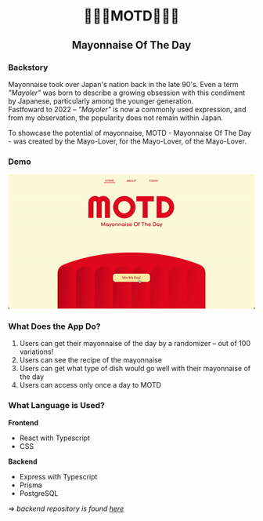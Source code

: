 <h1 align="center">🍳🥚🍳MOTD🥚🍳🥚</h1>
<h2 align="center">Mayonnaise Of The Day</h2>

### Backstory
Mayonnaise took over Japan's nation back in the late 90's. Even a term <i>"Mayoler"</i> was born to describe a growing obsession with this condiment by Japanese, particularly among the younger generation.<br>
Fastfoward to 2022 – <i>"Mayoler"</i> is now a commonly used expression, and from my observation, the popularity does not remain within Japan.

To showcase the potential of mayonnaise, MOTD - Mayonnaise Of The Day - was created by the Mayo-Lover, for the Mayo-Lover, of the Mayo-Lover.


### Demo
![MOTD demo gif](https://github.com/sigristarisa/motd-client/blob/main/public/motd-demo.gif?raw=true)



### What Does the App Do?
1. Users can get their mayonnaise of the day by a randomizer – out of 100 variations!
2. Users can see the recipe of the mayonnaise
3. Users can get what type of dish would go well with their mayonnaise of the day
4. Users can access only once a day to MOTD

### What Language is Used?
**Frontend**
- React with Typescript
- CSS

**Backend** 
- Express with Typescript
- Prisma
- PostgreSQL<br/>
 
=> *backend repository is found [here](https://github.com/sigristarisa/motd-server)*

